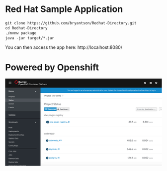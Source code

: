 # Red Hat Sample Application 

```
git clone https://github.com/bryantson/Redhat-Directory.git
cd Redhat-Directory
./mvnw package
java -jar target/*.jar
```

You can then access the app here: http://localhost:8080/

<h1>Powered by Openshift</h1>

![Openshift Image](./src/main/resources/static/resources/images/openshift.png)